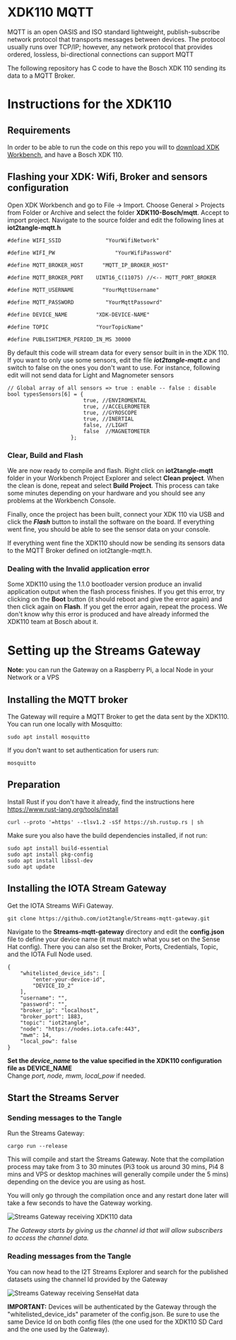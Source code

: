 # XDK110 MQTT

MQTT is an open OASIS and ISO standard lightweight, publish-subscribe network protocol that transports messages between devices. The protocol usually runs over TCP/IP; however, any network protocol that provides ordered, lossless, bi-directional connections can support MQTT

The following repository has C code to have the Bosch XDK 110 sending its data to a MQTT Broker. 

# Instructions for the XDK110

## Requirements
In order to be able to run the code on this repo you will to [download XDK Workbench](https://developer.bosch.com/web/xdk/downloads), and have a Bosch XDK 110.

## Flashing your XDK: Wifi, Broker and sensors configuration

Open XDK Workbench and go to File -> Import. Choose General > Projects from Folder or Archive and select the folder **XDK110-Bosch/mqtt**. Accept to import project.
Navigate to the source folder and edit the following lines at **iot2tangle-mqtt.h**


```
#define WIFI_SSID 			   "YourWifiNetwork"
```

```
#define WIFI_PW				      "YourWifiPassword"
```

```
#define MQTT_BROKER_HOST	  "MQTT_IP_BROKER_HOST"
```

```
#define MQTT_BROKER_PORT	UINT16_C(11075) //<-- MQTT_PORT_BROKER
```

```
#define MQTT_USERNAME	      "YourMqttUsername"
```

```
#define MQTT_PASSWORD	       "YourMqttPassowrd"
```

```
#define DEVICE_NAME			"XDK-DEVICE-NAME"	
```
```
#define TOPIC				"YourTopicName"
```

```
#define PUBLISHTIMER_PERIOD_IN_MS 30000
```

By default this code will stream data for every sensor built in in the XDK 110. If you want to only use some sensors, edit the file ***iot2tangle-mqtt.c*** and switch to false on the ones you don't want to use. For instance, following edit will not send data for  Light and Magnometer sensors

```
// Global array of all sensors => true : enable -- false : disable
bool typesSensors[6] = {
						true, //ENVIROMENTAL
						true, //ACCELEROMETER
						true, //GYROSCOPE
						true, //INERTIAL
						false, //LIGHT
						false  //MAGNETOMETER
					};
```


### Clear, Build and Flash
We are now ready to compile and flash. Right click on **iot2tangle-mqtt** folder in your Workbench Project Explorer and select **Clean project**. When the clean is done, repeat and select **Build Project**. This process can take some minutes depending on your hardware and you should see any problems at the Workbench Console.

Finally, once the project has been built, connect your XDK 110 via USB and click the ***Flash*** button to install the software on the board. If everything went fine, you should be able to see the sensor data on your console.

If everything went fine the XDK110 should now be sending its sensors data to the MQTT Broker defined on iot2tangle-mqtt.h. 

### Dealing with the Invalid application error
Some XDK110 using the 1.1.0 bootloader version produce an invalid application output when the flash process finishes. If you get this error, try clicking on the **Boot** button (it should reboot and give the error again) and then click again on **Flash**. If you get the error again, repeat the process. We don't know why this error is produced and have already informed the XDK110 team at Bosch about it.


# Setting up the Streams Gateway

**Note:** you can run the Gateway on a Raspberry Pi, a local Node in your Network or a VPS

## Installing the MQTT broker

The Gateway will require a MQTT Broker to get the data sent by the XDK110. You can run one locally with Mosquitto:  

`sudo apt install mosquitto`  

If you don't want to set authentication for users run:  

`mosquitto`  


## Preparation

Install Rust if you don't have it already, find the instructions here https://www.rust-lang.org/tools/install

`curl --proto '=https' --tlsv1.2 -sSf https://sh.rustup.rs | sh`

Make sure you also have the build dependencies installed, if not run:  

`sudo apt install build-essential`  
`sudo apt install pkg-config`  
`sudo apt install libssl-dev`  
`sudo apt update`  

## Installing the IOTA Stream Gateway

Get the IOTA Streams WiFi Gateway. 

`git clone https://github.com/iot2tangle/Streams-mqtt-gateway.git`

Navigate to the **Streams-mqtt-gateway** directory and edit the **config.json** file to define your device name (it must match what you set on the Sense Hat config).
There you can also set the Broker, Ports, Credentials, Topic, and the IOTA Full Node used.  
  
```
{
    "whitelisted_device_ids": [
        "enter-your-device-id",
        "DEVICE_ID_2"
    ],
    "username": "",
    "password": "",
    "broker_ip": "localhost",
    "broker_port": 1883,
    "topic": "iot2tangle",
    "node": "https://nodes.iota.cafe:443",
    "mwm": 14,
    "local_pow": false
}
```

**Set the *device_name* to the value specified in the XDK110 configuration file as DEVICE_NAME**  
Change *port, node, mwm, local_pow* if needed. 

## Start the Streams Server

### Sending messages to the Tangle

Run the Streams Gateway:  

`cargo run --release`  

This will compile and start the Streams Gateway. Note that the compilation process may take from 3 to 30 minutes (Pi3 took us around 30 mins, Pi4 8 mins and VPS or desktop machines will generally compile under the 5 mins) depending on the device you are using as host.

You will only go through the compilation once and any restart done later will take a few seconds to have the Gateway working.

![Streams Gateway receiving XDK110 data](https://iot2tangle.io/assets/screenshots/XDK110MQTTGW.png)

*The Gateway starts by giving us the channel id that will allow subscribers to access the channel data.*

### Reading messages from the Tangle

You can now head to the I2T Streams Explorer and search for the published datasets using the channel Id provided by the Gateway

![Streams Gateway receiving SenseHat data](https://iot2tangle.io/assets/screenshots/XDKMQTTEXPLORER.png)


**IMPORTANT:** Devices will be authenticated by the Gateway through the "whitelisted_device_ids" parameter of the config.json. Be sure to use the same Device Id on both config files (the one used for the XDK110 SD Card and the one used by the Gateway).
  
